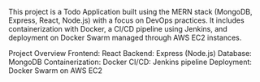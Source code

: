 This project is a Todo Application built using the MERN stack (MongoDB, Express, React, Node.js) with a focus on DevOps practices. 
It includes containerization with Docker, a CI/CD pipeline using Jenkins, and deployment on Docker Swarm managed through AWS EC2 instances.

Project Overview
Frontend: React
Backend: Express (Node.js)
Database: MongoDB
Containerization: Docker
CI/CD: Jenkins pipeline
Deployment: Docker Swarm on AWS EC2
